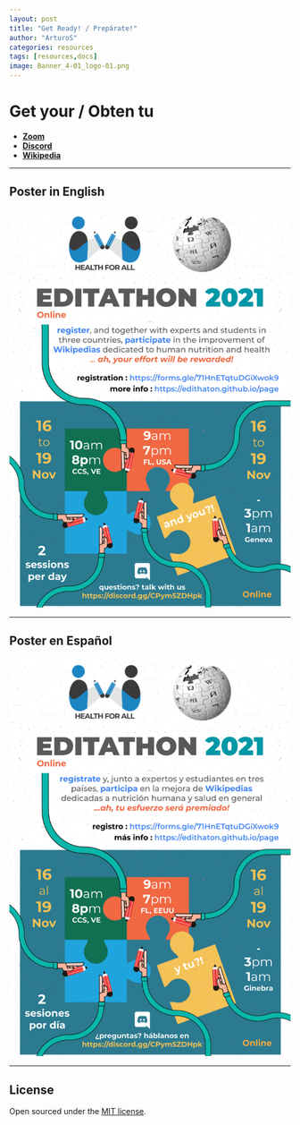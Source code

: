 ```yaml
---
layout: post
title: "Get Ready! / Prepárate!"
author: "ArturoS"
categories: resources
tags: [resources,docs]
image: Banner_4-01_logo-01.png
---
```


# Get your / Obten tu

* **[Zoom](../page/zoom)**
* **[Discord](../page/discord)**
* **[Wikipedia](https://en.wikipedia.org/w/index.php?title=Special:CreateAccount&returnto=Wikipedia:New+account)**

---

## Poster in English

[![poster-cc-ve](assets/img/POSTER_EDITATHON_2021-English.png)](.)

---

## Poster en Español

[![poster-cc-ve](assets/img/POSTER_EDITATHON_2021-Espanol.png)](.)


---

## License

Open sourced under the [MIT license](https://github.com/edithaton/page/LICENSE.md).
